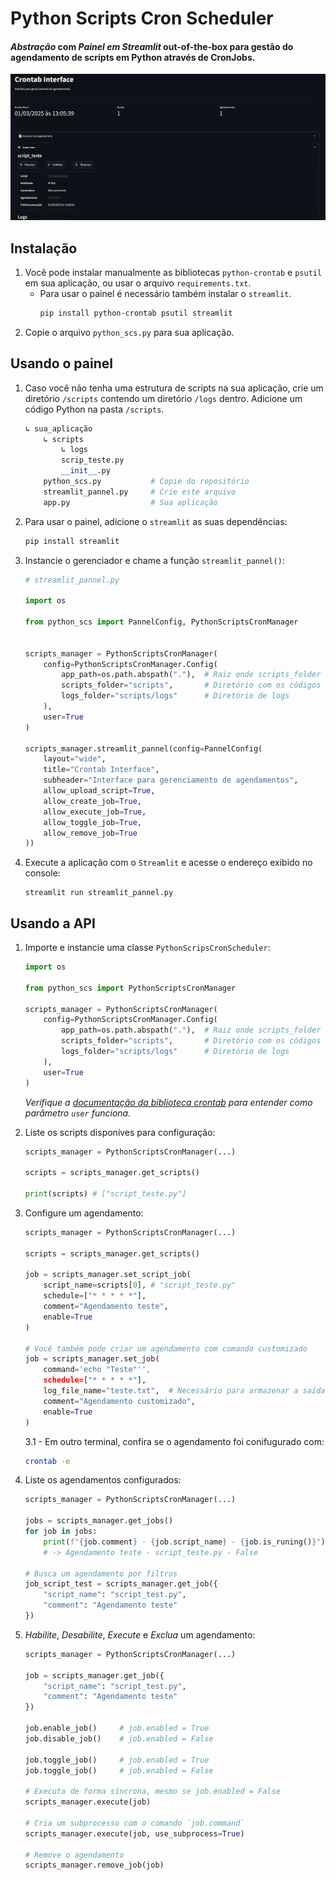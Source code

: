 # Python Scripts Cron Scheduler

#### *Abstração* com *Painel em Streamlit* out-of-the-box para gestão do agendamento de scripts em Python através de CronJobs.

![Demo](./demo.png)

## Instalação
1. Você pode instalar manualmente as bibliotecas `python-crontab` e `psutil` em sua aplicação, ou usar o arquivo `requirements.txt`.
    - Para usar o painel é necessário também instalar o `streamlit`.
        ```bash
        pip install python-crontab psutil streamlit
        ```
2. Copie o arquivo `python_scs.py` para sua aplicação.

## Usando o painel
1. Caso você não tenha uma estrutura de scripts na sua aplicação, crie um diretório `/scripts` contendo um diretório `/logs` dentro. Adicione um código Python na pasta `/scripts`.
    ```python
    ↳ sua_aplicação
        ↳ scripts
            ↳ logs
            scrip_teste.py
            __init__.py
        python_scs.py           # Copie do repositório
        streamlit_pannel.py     # Crie este arquivo
        app.py                  # Sua aplicação
    ```
2. Para usar o painel, adicione o `streamlit` as suas dependências:
    ```bash
    pip install streamlit
    ```
3. Instancie o gerenciador e chame a função `streamlit_pannel()`:
    ```python
    # streamlit_pannel.py

    import os

    from python_scs import PannelConfig, PythonScriptsCronManager

    
    scripts_manager = PythonScriptsCronManager(
        config=PythonScriptsCronManager.Config(
            app_path=os.path.abspath("."),  # Raiz onde scripts_folder estará
            scripts_folder="scripts",       # Diretório com os códigos
            logs_folder="scripts/logs"      # Diretório de logs
        ),
        user=True
    )

    scripts_manager.streamlit_pannel(config=PannelConfig(
        layout="wide",
        title="Crontab Interface",
        subheader="Interface para gerenciamento de agendamentos",
        allow_upload_script=True,
        allow_create_job=True,
        allow_execute_job=True,
        allow_toggle_job=True,
        allow_remove_job=True
    ))
    ```
4. Execute a aplicação com o `Streamlit` e acesse o endereço exibido no console:
    ```
    streamlit run streamlit_pannel.py
    ```

## Usando a API

1. Importe e instancie uma classe `PythonScripsCronScheduler`:
    ```python
    import os

    from python_scs import PythonScriptsCronManager

    scripts_manager = PythonScriptsCronManager(
        config=PythonScriptsCronManager.Config(
            app_path=os.path.abspath("."),  # Raiz onde scripts_folder estará
            scripts_folder="scripts",       # Diretório com os códigos
            logs_folder="scripts/logs"      # Diretório de logs
        ),
        user=True
    )
    ```
    *Verifique a [documentação da biblioteca crontab](https://pypi.org/project/python-crontab/#how-to-use-the-module) para entender como parâmetro `user` funciona.*

2. Liste os scripts disponíves para configuração:
    ```python
    scripts_manager = PythonScriptsCronManager(...)

    scripts = scripts_manager.get_scripts()

    print(scripts) # ["script_teste.py"]
    ```

3. Configure um agendamento:
    ```python
    scripts_manager = PythonScriptsCronManager(...)

    scripts = scripts_manager.get_scripts()

    job = scripts_manager.set_script_job(
        script_name=scripts[0], # "script_teste.py"
        schedule=["* * * * *"],
        comment="Agendamento teste",
        enable=True
    )

    # Você também pode criar um agendamento com comando customizado
    job = scripts_manager.set_job(
        command='echo "Teste"'',
        schedule=["* * * * *"],
        log_file_name="teste.txt",  # Necessário para armazenar a saída
        comment="Agendamento customizado",
        enable=True
    )
    ```
    3.1 - Em outro terminal, confira se o agendamento foi conifugurado com:
    ```bash
    crontab -e
    ```

4. Liste os agendamentos configurados:
    ```python
    scripts_manager = PythonScriptsCronManager(...)

    jobs = scripts_manager.get_jobs()
    for job in jobs:
        print(f"{job.comment} - {job.script_name} - {job.is_runing()}")
        # -> Agendamento teste - script_teste.py - False

    # Busca um agendamento por filtros
    job_script_test = scripts_manager.get_job({
        "script_name": "script_test.py",
        "comment": "Agendamento teste"
    })
    ```

5. *Habilite*, *Desabilite*, *Execute* e *Exclua* um agendamento:
    ```python
    scripts_manager = PythonScriptsCronManager(...)

    job = scripts_manager.get_job({
        "script_name": "script_test.py",
        "comment": "Agendamento teste"
    })

    job.enable_job()     # job.enabled = True
    job.disable_job()    # job.enabled = False

    job.toggle_job()     # job.enabled = True
    job.toggle_job()     # job.enabled = False

    # Executa de forma síncrona, mesmo se job.enabled = False
    scripts_manager.execute(job)

    # Cria um subprocesso com o comando `job.command`
    scripts_manager.execute(job, use_subprocess=True)

    # Remove o agendamento
    scripts_manager.remove_job(job)
    ```